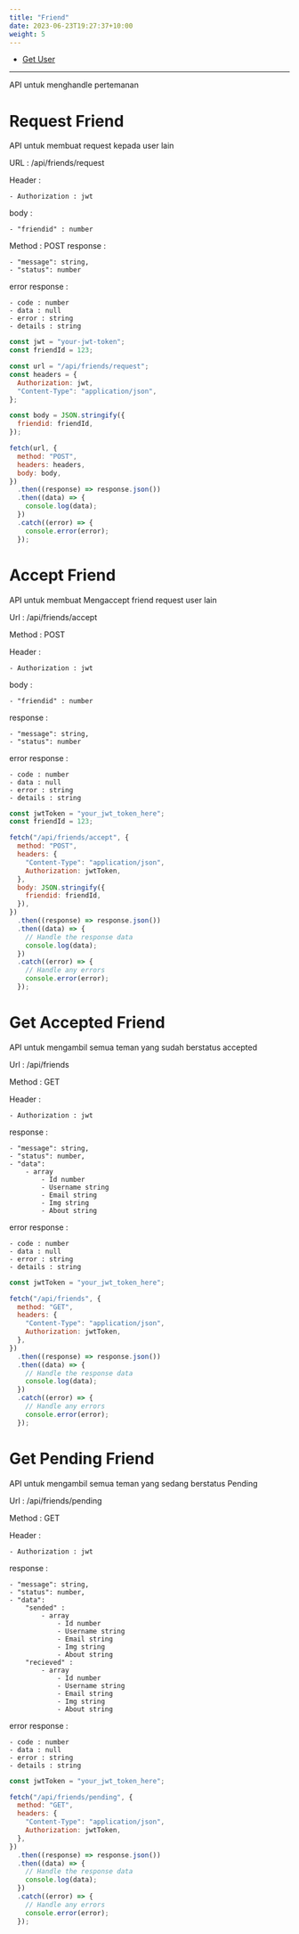 ```yaml
---
title: "Friend"
date: 2023-06-23T19:27:37+10:00
weight: 5
---
```


- [Get User](#get-user)

---

API untuk menghandle pertemanan

# Request Friend

API untuk membuat request kepada user lain

URL : /api/friends/request

Header :

    - Authorization : jwt

body :

    - "friendid" : number

Method : POST
response :

    - "message": string,
    - "status": number

error response :

    - code : number
    - data : null
    - error : string
    - details : string

```javascript
const jwt = "your-jwt-token";
const friendId = 123;

const url = "/api/friends/request";
const headers = {
  Authorization: jwt,
  "Content-Type": "application/json",
};

const body = JSON.stringify({
  friendid: friendId,
});

fetch(url, {
  method: "POST",
  headers: headers,
  body: body,
})
  .then((response) => response.json())
  .then((data) => {
    console.log(data);
  })
  .catch((error) => {
    console.error(error);
  });
```

# Accept Friend

API untuk membuat Mengaccept friend request user lain

Url : /api/friends/accept

Method : POST

Header :

    - Authorization : jwt

body :

    - "friendid" : number

response :

    - "message": string,
    - "status": number

error response :

    - code : number
    - data : null
    - error : string
    - details : string

```javascript
const jwtToken = "your_jwt_token_here";
const friendId = 123;

fetch("/api/friends/accept", {
  method: "POST",
  headers: {
    "Content-Type": "application/json",
    Authorization: jwtToken,
  },
  body: JSON.stringify({
    friendid: friendId,
  }),
})
  .then((response) => response.json())
  .then((data) => {
    // Handle the response data
    console.log(data);
  })
  .catch((error) => {
    // Handle any errors
    console.error(error);
  });
```

# Get Accepted Friend

API untuk mengambil semua teman yang sudah berstatus accepted

Url : /api/friends

Method : GET

Header :

    - Authorization : jwt

response :

    - "message": string,
    - "status": number,
    - "data":
        - array
            - Id number
            - Username string
            - Email string
            - Img string
            - About string

error response :

    - code : number
    - data : null
    - error : string
    - details : string

```javascript
const jwtToken = "your_jwt_token_here";

fetch("/api/friends", {
  method: "GET",
  headers: {
    "Content-Type": "application/json",
    Authorization: jwtToken,
  },
})
  .then((response) => response.json())
  .then((data) => {
    // Handle the response data
    console.log(data);
  })
  .catch((error) => {
    // Handle any errors
    console.error(error);
  });
```

# Get Pending Friend

API untuk mengambil semua teman yang sedang berstatus Pending

Url : /api/friends/pending

Method : GET

Header :

    - Authorization : jwt

response :

    - "message": string,
    - "status": number,
    - "data":
        "sended" :
            - array
                - Id number
                - Username string
                - Email string
                - Img string
                - About string
        "recieved" :
            - array
                - Id number
                - Username string
                - Email string
                - Img string
                - About string

error response :

    - code : number
    - data : null
    - error : string
    - details : string

```javascript
const jwtToken = "your_jwt_token_here";

fetch("/api/friends/pending", {
  method: "GET",
  headers: {
    "Content-Type": "application/json",
    Authorization: jwtToken,
  },
})
  .then((response) => response.json())
  .then((data) => {
    // Handle the response data
    console.log(data);
  })
  .catch((error) => {
    // Handle any errors
    console.error(error);
  });
```
